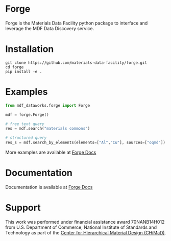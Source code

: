 # Forge
Forge is the Materials Data Facility python package to interface and leverage the MDF Data Discovery service. 

# Installation
```
git clone https://github.com/materials-data-facility/forge.git
cd forge
pip install -e .
```

# Examples

```python
from mdf_dataworks.forge import Forge

mdf = forge.Forge()

# free text query
res = mdf.search("materials commons")

# structured query
res_s = mdf.search_by_elements(elements=["Al","Cu"], sources=["oqmd"])
```

More examples are available at [Forge Docs](https://github.com/materials-data-facility/forge-docs)


# Documentation
Documentation is available at [Forge Docs](https://github.com/materials-data-facility/forge-docs)


# Support
This work was performed under financial assistance award 70NANB14H012 from U.S. Department of Commerce, National Institute of Standards and Technology as part of the [Center for Hierarchical Material Design (CHiMaD)](http://chimad.northwestern.edu).
